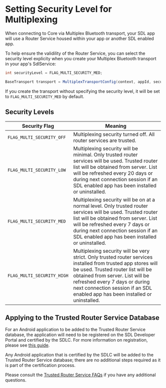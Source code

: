 # Setting Security Level for Multiplexing

When connecting to Core via Multiplex Bluetooth transport, your SDL app will use a Router Service housed within your app or another SDL enabled app.

To help ensure the validility of the Router Service, you can select the security level explicity when you create your Multiplex Bluetooth transport in your app's SdlService:

```java
int securityLevel = FLAG_MULTI_SECURITY_MED;

BaseTransport transport = MultiplexTransportConfig(context, appId, securityLevel);
```

If you create the transport without specifying the security level, it will be set to `FLAG_MULTI_SECURITY_MED` by default.

## Security Levels

Security Flag   | Meaning
------------|------------------------------------------------------------
`FLAG_MULTI_SECURITY_OFF`       | Multiplexing security turned off. All router services are trusted.
`FLAG_MULTI_SECURITY_LOW`  | Multiplexing security will be minimal. Only trusted router services will be used. Trusted router list will be obtained from server. List will be refreshed every 20 days or during next connection session if an SDL enabled app has been installed or uninstalled. 
`FLAG_MULTI_SECURITY_MED`     | Multiplexing security will be on at a normal level. Only trusted router services will be used. Trusted router list will be obtained from server. List will be refreshed every 7 days or during next connection session if an SDL enabled app has been installed or uninstalled.
`FLAG_MULTI_SECURITY_HIGH`	| Multiplexing security will be very strict. Only trusted router services installed from trusted app stores will be used. Trusted router list will be obtained from server. List will be refreshed every 7 days or during next connection session if an SDL enabled app has been installed or uninstalled.


## Applying to the Trusted Router Service Database
For an Android application to be added to the Trusted Router Service database, the application will need to be registered on the SDL Developer Portal and certified by the SDLC.  For more information on registration, please see [this guide](https://d83tozu1c8tt6.cloudfront.net/media/resources/SDL_Developer_Portal_Registration_Guide.pdf).  

Any Android application that is certified by the SDLC will be added to the Trusted Router Service database; there are no additional steps required as it is part of the certification process.  

Please consult the [Trusted Router Service FAQs](https://smartdevicelink.com/en/guides/android/frequently-asked-questions/trusted-router-service/) if you have any additional questions.